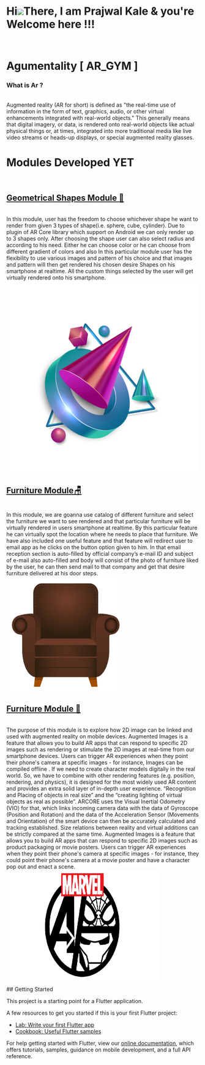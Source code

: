 <h1 align="left">Hi<img src="https://raw.githubusercontent.com/nixin72/nixin72/master/wave.gif" width="60px",height"70">There, I am Prajwal Kale & you're Welcome here !!! </h1>
<br>

# Agumentality [ AR_GYM ]

<h3> What is Ar ?</h3><br>
Augmented reality (AR for short) is defined as "the real-time use of information in the form of text, graphics, audio, or other virtual enhancements integrated with real-world objects." This generally means that digital imagery, or data, is rendered onto real-world objects like actual physical things or, at times, integrated into more traditional media like live video streams or heads-up displays, or special augmented reality glasses.

# Modules Developed YET<br><br>
<h2><u>Geometrical Shapes Module 🔴</u></h2><br>
In this module, user has the freedom to choose whichever shape he want to render from given 3 types of shape(i.e. sphere, cube, cylinder). Due to plugin of AR Core library which support on Android we can only render up to 3 shapes only. After choosing the shape user can also select radius and according to his need. Either he can choose color or he can choose from different gradient of colors and also In this particular module user has the flexibility to use various images and pattern of his choice and that images and pattern will then get rendered his chosen desire Shapes on his smartphone at realtime. All the custom things selected by the user will get virtually  rendered onto his smartphone.
<br>
<img src="https://github.com/PrajwalGKale/Agumentality/blob/master/assets/geometry.png" alt="GeoMetric" width="500" height="500">

<h2><u>Furniture Module🪑</u></h2><br>In this module, we are goanna use catalog of different furniture and select the furniture we want to see rendered and that particular furniture will be virtually rendered in users smartphone at realtime. By this particular feature he can virtually spot the location where he needs to place that furniture. We have also included one useful feature and that feature will redirect user to email app as he clicks on the button option given to him. In that email reception section is auto-filled by official company’s e-mail ID and  subject of e-mail also auto-filled and body will consist of the photo of furniture liked by the user, he can then send mail to that company and get that desire furniture delivered at his door steps.<br>
<img src="https://github.com/PrajwalGKale/Agumentality/blob/master/assets/ChairOne.png" alt="GeoMetric" width="300" height="300"><br>

<h2><u>Furniture Module 🦸</u></h2><br>The purpose of this module is to explore how 2D image can be linked and used with augmented reality on mobile devices. Augmented Images is a feature that allows you to build AR apps that can respond to specific 2D images such as rendering or stimulate the 2D images at real-time from our smartphone devices. Users can trigger AR experiences when they point their phone's camera at specific images - for instance, Images can be compiled offline . 
If we need to create character models digitally in the real world. So, we have to combine with other rendering features (e.g. position, rendering, and physics), it is designed for the most widely used AR content and provides an extra solid layer of in-depth user experience. “Recognition and Placing of objects in real size” and the “creating lighting of virtual objects as real as possible”. ARCORE uses the Visual Inertial Odometry (VIO) for that, which links incoming camera data with the data of Gyroscope (Position and Rotation) and the data of the Acceleration Sensor (Movements and Orientation) of the smart device can then be accurately calculated and tracking established. Size relations between reality and virtual additions can be strictly compared at the same time.
Augmented Images is a feature that allows you to build AR apps that can respond to specific 2D images such as product packaging or movie posters. Users can trigger AR experiences when they point their phone's camera at specific images - for instance, they could point their phone's camera at a movie poster and have a character pop out and enact a scene.<br>
<img src="https://github.com/PrajwalGKale/Agumentality/blob/master/assets/marvel2.png" alt="GeoMetric" width="400" height="300"><br>
## Getting Started

This project is a starting point for a Flutter application.

A few resources to get you started if this is your first Flutter project:

- [Lab: Write your first Flutter app](https://flutter.dev/docs/get-started/codelab)
- [Cookbook: Useful Flutter samples](https://flutter.dev/docs/cookbook)

For help getting started with Flutter, view our
[online documentation](https://flutter.dev/docs), which offers tutorials,
samples, guidance on mobile development, and a full API reference.
